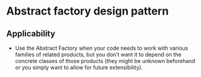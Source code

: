 # Abstract factory design pattern

## Applicability

- Use the Abstract Factory when your code needs to work with various families of related products, but you don’t want it to depend on the concrete classes of those products (they might be unknown beforehand or you simply want to allow for future extensibility).